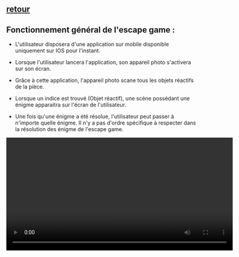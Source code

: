 ## [retour](/Readme.md)

## Fonctionnement général de l'escape game :

- L'utilisateur disposera d'une application sur mobile disponible uniquement sur IOS pour l'instant.

- Lorsque l'utilisateur lancera l'application, son appareil photo s'activera sur son écran.

- Grâce à cette application, l'appareil photo scane tous les objets réactifs de la pièce.

- Lorsque un indice est trouvé (Objet réactif), une scène possédant une énigme apparaitra sur l'écran de l'utilisateur.

- Une fois qu'une énigme a été résolue, l'utilisateur peut passer à n'importe quelle énigme. Il n'y a pas d'ordre spécifique à respecter dans la résolution des énigme de l'escape game.


<video controls width="600">
  <source src="./Images/ScreenRecording_05-14-2025%2009-51-21_1.mp4" type="video/mp4">
  Votre navigateur ne prend pas en charge la vidéo.
</video>

